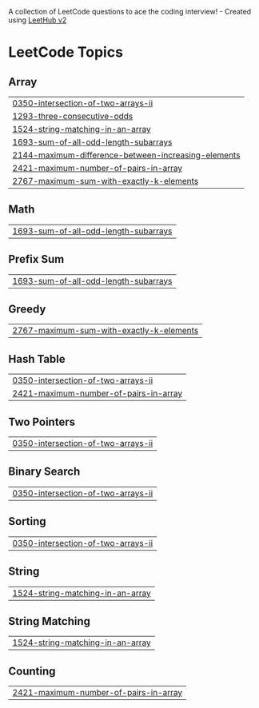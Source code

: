 A collection of LeetCode questions to ace the coding interview! - Created using [LeetHub v2](https://github.com/arunbhardwaj/LeetHub-2.0)
<!---LeetCode Topics Start-->
# LeetCode Topics
## Array
|  |
| ------- |
| [0350-intersection-of-two-arrays-ii](https://github.com/hari-krishnank/Leetcode-solutions/tree/master/0350-intersection-of-two-arrays-ii) |
| [1293-three-consecutive-odds](https://github.com/hari-krishnank/Leetcode-solutions/tree/master/1293-three-consecutive-odds) |
| [1524-string-matching-in-an-array](https://github.com/hari-krishnank/Leetcode-solutions/tree/master/1524-string-matching-in-an-array) |
| [1693-sum-of-all-odd-length-subarrays](https://github.com/hari-krishnank/Leetcode-solutions/tree/master/1693-sum-of-all-odd-length-subarrays) |
| [2144-maximum-difference-between-increasing-elements](https://github.com/hari-krishnank/Leetcode-solutions/tree/master/2144-maximum-difference-between-increasing-elements) |
| [2421-maximum-number-of-pairs-in-array](https://github.com/hari-krishnank/Leetcode-solutions/tree/master/2421-maximum-number-of-pairs-in-array) |
| [2767-maximum-sum-with-exactly-k-elements](https://github.com/hari-krishnank/Leetcode-solutions/tree/master/2767-maximum-sum-with-exactly-k-elements) |
## Math
|  |
| ------- |
| [1693-sum-of-all-odd-length-subarrays](https://github.com/hari-krishnank/Leetcode-solutions/tree/master/1693-sum-of-all-odd-length-subarrays) |
## Prefix Sum
|  |
| ------- |
| [1693-sum-of-all-odd-length-subarrays](https://github.com/hari-krishnank/Leetcode-solutions/tree/master/1693-sum-of-all-odd-length-subarrays) |
## Greedy
|  |
| ------- |
| [2767-maximum-sum-with-exactly-k-elements](https://github.com/hari-krishnank/Leetcode-solutions/tree/master/2767-maximum-sum-with-exactly-k-elements) |
## Hash Table
|  |
| ------- |
| [0350-intersection-of-two-arrays-ii](https://github.com/hari-krishnank/Leetcode-solutions/tree/master/0350-intersection-of-two-arrays-ii) |
| [2421-maximum-number-of-pairs-in-array](https://github.com/hari-krishnank/Leetcode-solutions/tree/master/2421-maximum-number-of-pairs-in-array) |
## Two Pointers
|  |
| ------- |
| [0350-intersection-of-two-arrays-ii](https://github.com/hari-krishnank/Leetcode-solutions/tree/master/0350-intersection-of-two-arrays-ii) |
## Binary Search
|  |
| ------- |
| [0350-intersection-of-two-arrays-ii](https://github.com/hari-krishnank/Leetcode-solutions/tree/master/0350-intersection-of-two-arrays-ii) |
## Sorting
|  |
| ------- |
| [0350-intersection-of-two-arrays-ii](https://github.com/hari-krishnank/Leetcode-solutions/tree/master/0350-intersection-of-two-arrays-ii) |
## String
|  |
| ------- |
| [1524-string-matching-in-an-array](https://github.com/hari-krishnank/Leetcode-solutions/tree/master/1524-string-matching-in-an-array) |
## String Matching
|  |
| ------- |
| [1524-string-matching-in-an-array](https://github.com/hari-krishnank/Leetcode-solutions/tree/master/1524-string-matching-in-an-array) |
## Counting
|  |
| ------- |
| [2421-maximum-number-of-pairs-in-array](https://github.com/hari-krishnank/Leetcode-solutions/tree/master/2421-maximum-number-of-pairs-in-array) |
<!---LeetCode Topics End-->